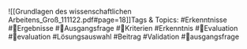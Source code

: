 
![[Grundlagen des wissenschaftlichen Arbeitens_Groß_111122.pdf#page=18]]Tags & Topics:
   #Erkenntnisse
   #Ergebnisse
   #Ausgangsfrage
   #Kriterien
   #Erkenntnis
   #Evaluation
   #evaluation
   #Lösungsauswahl
   #Beitrag
   #Validation
   #ausgangsfrage